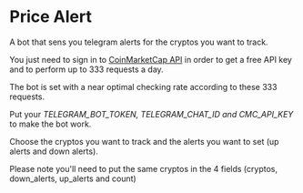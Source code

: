 # Price Alert

A bot that sens you telegram alerts for the cryptos you want to track. 

You just need to sign in to [CoinMarketCap API](https://coinmarketcap.com/api/) in order to 
get a free API key and to perform up to 333 requests a day.

The bot is set with a near optimal checking rate according to these 333  requests.

Put your *TELEGRAM_BOT_TOKEN, TELEGRAM_CHAT_ID and CMC_API_KEY* to make the bot work.

Choose the cryptos you want to track and the alerts you want to set 
(up alerts and down alerts).

Please note you'll need to put the same cryptos in the 4 fields 
(cryptos, down_alerts, up_alerts and count)

